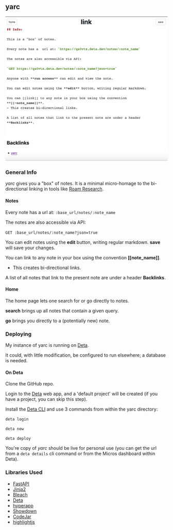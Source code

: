 ## yarc


![yarc_view](assets/yarc.png)

### General Info

*yarc* gives you a "box" of notes. It is a minimal micro-homage to the bi-directional linking in tools like [Roam Research](https://roamresearch.com/).

#### Notes

Every note has a url at: `:base_url/notes/:note_name`

The notes are also accessible via API:

`GET :base_url/notes/:note_name?json=true`

You can edit notes using the **edit** button, writing regular markdown. **save** will save your changes.

You can link to any note in your box using the convention **[[note_name]]**.
- This creates bi-directional links. 

A list of all notes that link to the present note are under a header **Backlinks**.

#### Home

The home page lets one search for or go directly to notes.

**search** brings up all notes that contain a given query.

**go** brings you directly to a (potentially new) note.




### Deploying

My instance of yarc is running on [Deta](https://www.deta.sh/).

It could, with little modification, be configured to run elsewhere; a database is needed.

#### On Deta
Clone the GitHub repo.

Login to the [Deta](https://web.deta.sh/) web app, and a 'default project' will be created (if you have a project, you can skip this step).

Install the [Deta CLI](https://docs.deta.sh/docs/cli/install) and use 3 commands from within the yarc directory:

```
deta login
```

```
deta new
```

```
deta deploy
```

You're copy of *yarc* should be live for personal use (you can get the url from a `deta details` cli command or from the Micros dashboard within Deta).

### Libraries Used

- [FastAPI](https://fastapi.tiangolo.com/)
- [Jinja2](https://jinja.palletsprojects.com/en/2.11.x/)
- [Bleach](https://bleach.readthedocs.io/en/latest/clean.html)
- [Deta](https://www.deta.sh/)
- [hyperapp](https://github.com/jorgebucaran/hyperapp)
- [Showdown](http://showdownjs.com/)
- [CodeJar](https://github.com/antonmedv/codejar)
- [highlightjs](https://highlightjs.org/usage/)
